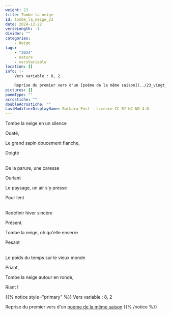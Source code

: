 ```yaml
---
weight: 23
title: Tombe la neige
id: tombe_la_neige_23
date: 2024-12-22
verseLength: -1
divider: ""
categories:
    - Neige
tags:
    - "2024"
    - nature
    - versVariable
location: []
info: |-
    Vers variable : 8, 2.

    Reprise du premier vers d'un [poème de la même saison](../23_vingt_troisieme_saison/chant_de_la_neige)
pictures: []
poemType: ""
acrostiche: ""
doubleAcrostiche: ""
LastModifierDisplayName: Barbara Post - Licence CC BY-NC-ND 4.0
---
```

Tombe la neige en un silence

Ouaté,

Le grand sapin doucement flanche,

Doigté

 \
De la parure, une caresse

Ourlant

Le paysage, un air s'y presse

Pour lent

 \
Redéfinir hiver sincère

Présent.

Tombe la neige, oh qu'elle enserre

Pesant

 \
Le poids du temps sur le vieux monde

Priant,

Tombe la neige autour en ronde,

Riant !

{{% notice style="primary" %}}
Vers variable : 8, 2

Reprise du premier vers d'un [poème de la même saison](../23_vingt_troisieme_saison/chant_de_la_neige)
{{% /notice %}}